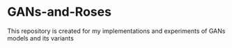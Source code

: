# GANs-and-Roses
This repository is created for my implementations and experiments of GANs models and its variants   
